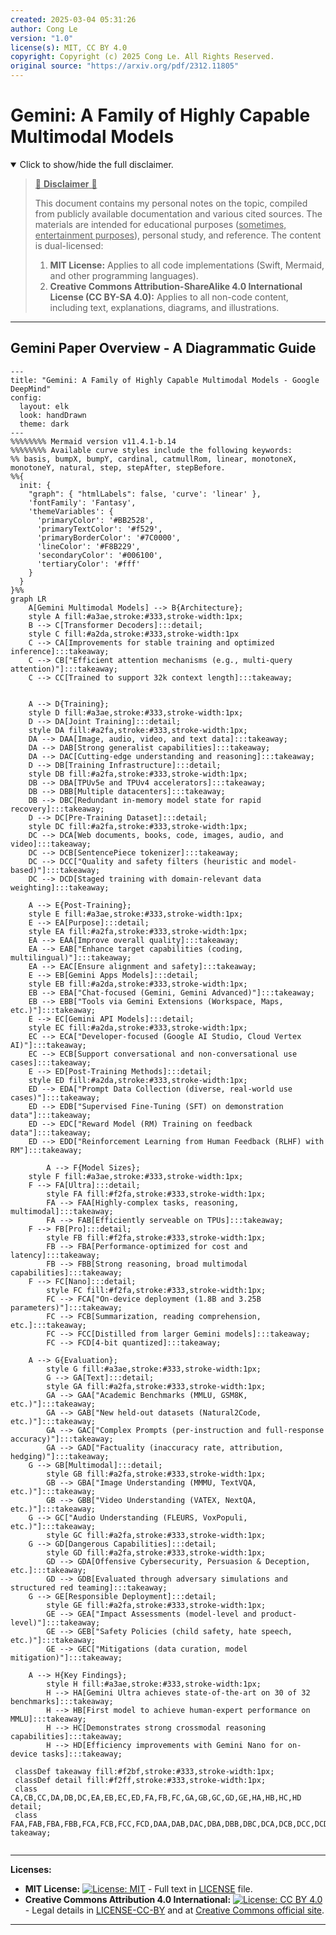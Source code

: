 ```yaml
---
created: 2025-03-04 05:31:26
author: Cong Le
version: "1.0"
license(s): MIT, CC BY 4.0
copyright: Copyright (c) 2025 Cong Le. All Rights Reserved.
original source: "https://arxiv.org/pdf/2312.11805"
---
```




# Gemini: A Family of Highly Capable Multimodal Models
<details open>
<summary>Click to show/hide the full disclaimer.</summary>
   
> <ins>📢 **Disclaimer** 🚨</ins>
>
> This document contains my personal notes on the topic,
> compiled from publicly available documentation and various cited sources.
> The materials are intended for educational purposes (<ins>sometimes, entertainment purposes</ins>), personal study, and reference.
> The content is dual-licensed:
> 1. **MIT License:** Applies to all code implementations (Swift, Mermaid, and other programming languages).
> 2. **Creative Commons Attribution-ShareAlike 4.0 International License (CC BY-SA 4.0):** Applies to all non-code content, including text, explanations, diagrams, and illustrations.

</details>

---


## Gemini Paper Overview - A Diagrammatic Guide



```mermaid
---
title: "Gemini: A Family of Highly Capable Multimodal Models - Google DeepMind"
config:
  layout: elk
  look: handDrawn
  theme: dark
---
%%%%%%%% Mermaid version v11.4.1-b.14
%%%%%%%% Available curve styles include the following keywords:
%% basis, bumpX, bumpY, cardinal, catmullRom, linear, monotoneX, monotoneY, natural, step, stepAfter, stepBefore.
%%{
  init: {
    "graph": { "htmlLabels": false, 'curve': 'linear' },
    'fontFamily': 'Fantasy',
    'themeVariables': {
      'primaryColor': '#BB2528',
      'primaryTextColor': '#f529',
      'primaryBorderColor': '#7C0000',
      'lineColor': '#F8B229',
      'secondaryColor': '#006100',
      'tertiaryColor': '#fff'
    }
  }
}%%
graph LR
    A[Gemini Multimodal Models] --> B{Architecture};
    style A fill:#a3ae,stroke:#333,stroke-width:1px;
    B --> C[Transformer Decoders]:::detail;
    style C fill:#a2da,stroke:#333,stroke-width:1px
    C --> CA[Improvements for stable training and optimized inference]:::takeaway;
    C --> CB["Efficient attention mechanisms (e.g., multi-query attention)"]:::takeaway;
    C --> CC[Trained to support 32k context length]:::takeaway;
    

    A --> D{Training};
    style D fill:#a3ae,stroke:#333,stroke-width:1px;
    D --> DA[Joint Training]:::detail;
    style DA fill:#a2fa,stroke:#333,stroke-width:1px;
    DA --> DAA[Image, audio, video, and text data]:::takeaway;
    DA --> DAB[Strong generalist capabilities]:::takeaway;
    DA --> DAC[Cutting-edge understanding and reasoning]:::takeaway;
    D --> DB[Training Infrastructure]:::detail;
    style DB fill:#a2fa,stroke:#333,stroke-width:1px;
    DB --> DBA[TPUv5e and TPUv4 accelerators]:::takeaway;
    DB --> DBB[Multiple datacenters]:::takeaway;
    DB --> DBC[Redundant in-memory model state for rapid recovery]:::takeaway;
    D --> DC[Pre-Training Dataset]:::detail;
    style DC fill:#a2fa,stroke:#333,stroke-width:1px;
    DC --> DCA[Web documents, books, code, images, audio, and video]:::takeaway;
    DC --> DCB[SentencePiece tokenizer]:::takeaway;
    DC --> DCC["Quality and safety filters (heuristic and model-based)"]:::takeaway;
    DC --> DCD[Staged training with domain-relevant data weighting]:::takeaway;

    A --> E{Post-Training};
    style E fill:#a3ae,stroke:#333,stroke-width:1px;
    E --> EA[Purpose]:::detail;
    style EA fill:#a2fa,stroke:#333,stroke-width:1px;
    EA --> EAA[Improve overall quality]:::takeaway;
    EA --> EAB["Enhance target capabilities (coding, multilingual)"]:::takeaway;
    EA --> EAC[Ensure alignment and safety]:::takeaway;
    E --> EB[Gemini Apps Models]:::detail;
    style EB fill:#a2da,stroke:#333,stroke-width:1px;
    EB --> EBA["Chat-focused (Gemini, Gemini Advanced)"]:::takeaway;
    EB --> EBB["Tools via Gemini Extensions (Workspace, Maps, etc.)"]:::takeaway;
    E --> EC[Gemini API Models]:::detail;
    style EC fill:#a2da,stroke:#333,stroke-width:1px;
    EC --> ECA["Developer-focused (Google AI Studio, Cloud Vertex AI)"]:::takeaway;
    EC --> ECB[Support conversational and non-conversational use cases]:::takeaway;
    E --> ED[Post-Training Methods]:::detail;
    style ED fill:#a2da,stroke:#333,stroke-width:1px;
    ED --> EDA["Prompt Data Collection (diverse, real-world use cases)"]:::takeaway;
    ED --> EDB["Supervised Fine-Tuning (SFT) on demonstration data"]:::takeaway;
    ED --> EDC["Reward Model (RM) Training on feedback data"]:::takeaway;
    ED --> EDD["Reinforcement Learning from Human Feedback (RLHF) with RM"]:::takeaway;
    
        A --> F{Model Sizes};
    style F fill:#a3ae,stroke:#333,stroke-width:1px;
    F --> FA[Ultra]:::detail;
        style FA fill:#f2fa,stroke:#333,stroke-width:1px;
        FA --> FAA[Highly-complex tasks, reasoning, multimodal]:::takeaway;
        FA --> FAB[Efficiently serveable on TPUs]:::takeaway;
    F --> FB[Pro]:::detail;
        style FB fill:#f2fa,stroke:#333,stroke-width:1px;
        FB --> FBA[Performance-optimized for cost and latency]:::takeaway;
        FB --> FBB[Strong reasoning, broad multimodal capabilities]:::takeaway;
    F --> FC[Nano]:::detail;
        style FC fill:#f2fa,stroke:#333,stroke-width:1px;
        FC --> FCA["On-device deployment (1.8B and 3.25B parameters)"]:::takeaway;
        FC --> FCB[Summarization, reading comprehension, etc.]:::takeaway;
        FC --> FCC[Distilled from larger Gemini models]:::takeaway;
        FC --> FCD[4-bit quantized]:::takeaway;
    
    A --> G{Evaluation};
        style G fill:#a3ae,stroke:#333,stroke-width:1px;
        G --> GA[Text]:::detail;
        style GA fill:#a2fa,stroke:#333,stroke-width:1px;
        GA --> GAA["Academic Benchmarks (MMLU, GSM8K, etc.)"]:::takeaway;
        GA --> GAB["New held-out datasets (Natural2Code, etc.)"]:::takeaway;
        GA --> GAC["Complex Prompts (per-instruction and full-response accuracy)"]:::takeaway;
        GA --> GAD["Factuality (inaccuracy rate, attribution, hedging)"]:::takeaway;
    G --> GB[Multimodal]:::detail;
        style GB fill:#a2fa,stroke:#333,stroke-width:1px;
        GB --> GBA["Image Understanding (MMMU, TextVQA, etc.)"]:::takeaway;
        GB --> GBB["Video Understanding (VATEX, NextQA, etc.)"]:::takeaway;
    G --> GC["Audio Understanding (FLEURS, VoxPopuli, etc.)"]:::takeaway;
        style GC fill:#a2fa,stroke:#333,stroke-width:1px;
    G --> GD[Dangerous Capabilities]:::detail;
        style GD fill:#a2fa,stroke:#333,stroke-width:1px;
        GD --> GDA[Offensive Cybersecurity, Persuasion & Deception, etc.]:::takeaway;
        GD --> GDB[Evaluated through adversary simulations and structured red teaming]:::takeaway;
    G --> GE[Responsible Deployment]:::detail;
        style GE fill:#a2fa,stroke:#333,stroke-width:1px;
        GE --> GEA["Impact Assessments (model-level and product-level)"]:::takeaway;
        GE --> GEB["Safety Policies (child safety, hate speech, etc.)"]:::takeaway;
        GE --> GEC["Mitigations (data curation, model mitigation)"]:::takeaway;

    A --> H{Key Findings};
        style H fill:#a3ae,stroke:#333,stroke-width:1px;
        H --> HA[Gemini Ultra achieves state-of-the-art on 30 of 32 benchmarks]:::takeaway;
        H --> HB[First model to achieve human-expert performance on MMLU]:::takeaway;
        H --> HC[Demonstrates strong crossmodal reasoning capabilities]:::takeaway;
        H --> HD[Efficiency improvements with Gemini Nano for on-device tasks]:::takeaway;
    
 classDef takeaway fill:#f2bf,stroke:#333,stroke-width:1px;
 classDef detail fill:#f2ff,stroke:#333,stroke-width:1px;
 class CA,CB,CC,DA,DB,DC,EA,EB,EC,ED,FA,FB,FC,GA,GB,GC,GD,GE,HA,HB,HC,HD detail;
 class FAA,FAB,FBA,FBB,FCA,FCB,FCC,FCD,DAA,DAB,DAC,DBA,DBB,DBC,DCA,DCB,DCC,DCD,EAA,EAB,EAC,EBA,EBB,ECA,ECB,EDA,EDB,EDC,EDD,GAA,GAB,GAC,GAD,GDA,GDB,GEA,GEB,GEC takeaway;
 
```




---
**Licenses:**

- **MIT License:**  [![License: MIT](https://img.shields.io/badge/License-MIT-yellow.svg)](LICENSE) - Full text in [LICENSE](LICENSE) file.
- **Creative Commons Attribution 4.0 International:** [![License: CC BY 4.0](https://licensebuttons.net/l/by/4.0/88x31.png)](LICENSE-CC-BY) - Legal details in [LICENSE-CC-BY](LICENSE-CC-BY) and at [Creative Commons official site](http://creativecommons.org/licenses/by/4.0/).

---
